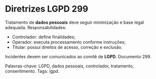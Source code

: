 # Diretrizes LGPD 299

Tratamento de **dados pessoais** deve seguir minimização e base legal adequada.
Responsabilidades:
- Controlador: define finalidades;
- Operador: executa processamento conforme instruções;
- Titular: possui direitos de acesso, correção e exclusão.

Incidentes devem ser comunicados ao comitê de **LGPD**. Documento 299.

Palavras-chave: LGPD, dados pessoais, controlador, tratamento, consentimento.
Tags: lgpd.
